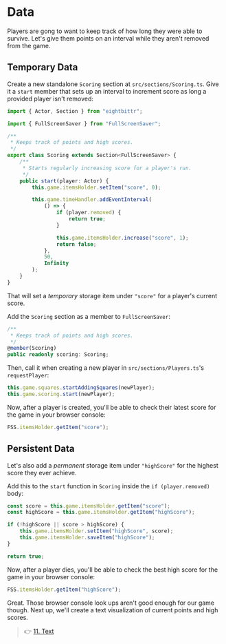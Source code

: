 # Data

Players are gong to want to keep track of how long they were able to survive.
Let's give them points on an interval while they aren't removed from the game.

## Temporary Data

Create a new standalone `Scoring` section at `src/sections/Scoring.ts`.
Give it a `start` member that sets up an interval to increment score as long a provided player isn't removed:

```ts
import { Actor, Section } from "eightbittr";

import { FullScreenSaver } from "FullScreenSaver";

/**
 * Keeps track of points and high scores.
 */
export class Scoring extends Section<FullScreenSaver> {
    /**
     * Starts regularly increasing score for a player's run.
     */
    public start(player: Actor) {
        this.game.itemsHolder.setItem("score", 0);

        this.game.timeHandler.addEventInterval(
            () => {
                if (player.removed) {
                    return true;
                }

                this.game.itemsHolder.increase("score", 1);
                return false;
            },
            50,
            Infinity
        );
    }
}
```

That will set a _temporary_ storage item under `"score"` for a player's current score.

Add the `Scoring` section as a member to `FullScreenSaver`:

```ts
/**
 * Keeps track of points and high scores.
 */
@member(Scoring)
public readonly scoring: Scoring;
```

Then, call it when creating a new player in `src/sections/Players.ts`'s `requestPlayer`:

```ts
this.game.squares.startAddingSquares(newPlayer);
this.game.scoring.start(newPlayer);
```

Now, after a player is created, you'll be able to check their latest score for the game in your browser console:

```ts
FSS.itemsHolder.getItem("score");
```

## Persistent Data

Let's also add a _permanent_ storage item under `"highScore"` for the highest score they ever achieve.

Add this to the `start` function in `Scoring` inside the `if (player.removed)` body:

```ts
const score = this.game.itemsHolder.getItem("score");
const highScore = this.game.itemsHolder.getItem("highScore");

if (!highScore || score > highScore) {
    this.game.itemsHolder.setItem("highScore", score);
    this.game.itemsHolder.saveItem("highScore");
}

return true;
```

Now, after a player dies, you'll be able to check the best high score for the game in your browser console:

```ts
FSS.itemsHolder.getItem("highScore");
```

Great.
Those browser console look ups aren't good enough for our game though.
Next up, we'll create a text visualization of current points and high scores.

> 👉 [11. Text](./11.%20Text.md)

